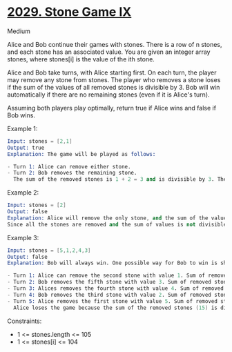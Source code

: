 # [2029. Stone Game IX](https://leetcode.com/problems/stone-game-ix/)

Medium

Alice and Bob continue their games with stones. There is a row of n stones, and each stone has an associated value. You are given an integer array stones, where stones[i] is the value of the ith stone.

Alice and Bob take turns, with Alice starting first. On each turn, the player may remove any stone from stones. The player who removes a stone loses if the sum of the values of all removed stones is divisible by 3. Bob will win automatically if there are no remaining stones (even if it is Alice's turn).

Assuming both players play optimally, return true if Alice wins and false if Bob wins.

Example 1:

```s
Input: stones = [2,1]
Output: true
Explanation: The game will be played as follows:

- Turn 1: Alice can remove either stone.
- Turn 2: Bob removes the remaining stone.
  The sum of the removed stones is 1 + 2 = 3 and is divisible by 3. Therefore, Bob loses and Alice wins the game.
```

Example 2:

```s
Input: stones = [2]
Output: false
Explanation: Alice will remove the only stone, and the sum of the values on the removed stones is 2.
Since all the stones are removed and the sum of values is not divisible by 3, Bob wins the game.
```

Example 3:

```s
Input: stones = [5,1,2,4,3]
Output: false
Explanation: Bob will always win. One possible way for Bob to win is shown below:

- Turn 1: Alice can remove the second stone with value 1. Sum of removed stones = 1.
- Turn 2: Bob removes the fifth stone with value 3. Sum of removed stones = 1 + 3 = 4.
- Turn 3: Alices removes the fourth stone with value 4. Sum of removed stones = 1 + 3 + 4 = 8.
- Turn 4: Bob removes the third stone with value 2. Sum of removed stones = 1 + 3 + 4 + 2 = 10.
- Turn 5: Alice removes the first stone with value 5. Sum of removed stones = 1 + 3 + 4 + 2 + 5 = 15.
  Alice loses the game because the sum of the removed stones (15) is divisible by 3. Bob wins the game.
```

Constraints:

- 1 <= stones.length <= 105
- 1 <= stones[i] <= 104
